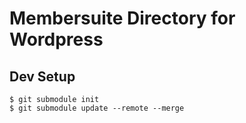 # Membersuite Directory for Wordpress

## Dev Setup

```
$ git submodule init
$ git submodule update --remote --merge
```
